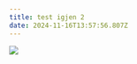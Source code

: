 ```yaml
---
title: test igjen 2
date: 2024-11-16T13:57:56.807Z
---
```

![](/images/uploads/chatgpt_logo.svg.png)